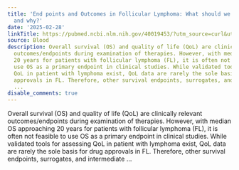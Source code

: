 ```yaml
---
title: 'End points and Outcomes in Follicular Lymphoma: What should we measure, how,
  and why?'
date: '2025-02-28'
linkTitle: https://pubmed.ncbi.nlm.nih.gov/40019453/?utm_source=curl&utm_medium=rss&utm_campaign=journals&utm_content=7603509&fc=None&ff=20250301170923&v=2.18.0.post9+e462414
source: Blood
description: Overall survival (OS) and quality of life (QoL) are clinically relevant
  outcomes/endpoints during examination of therapies. However, with median OS approaching
  20 years for patients with follicular lymphoma (FL), it is often not feasible to
  use OS as a primary endpoint in clinical studies. While validated tools for assessing
  QoL in patient with lymphoma exist, QoL data are rarely the sole basis for drug
  approvals in FL. Therefore, other survival endpoints, surrogates, and intermediate
  ...
disable_comments: true
---
```

Overall survival (OS) and quality of life (QoL) are clinically relevant outcomes/endpoints during examination of therapies. However, with median OS approaching 20 years for patients with follicular lymphoma (FL), it is often not feasible to use OS as a primary endpoint in clinical studies. While validated tools for assessing QoL in patient with lymphoma exist, QoL data are rarely the sole basis for drug approvals in FL. Therefore, other survival endpoints, surrogates, and intermediate ...